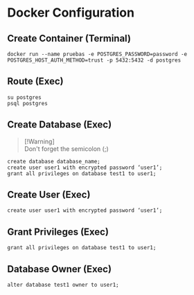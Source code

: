 # Docker Configuration
## Create Container (Terminal)
```
docker run --name pruebas -e POSTGRES_PASSWORD=password -e POSTGRES_HOST_AUTH_METHOD=trust -p 5432:5432 -d postgres
```
## Route (Exec)
```
su postgres
psql postgres
```
## Create Database (Exec)
> [!Warning]<br>
> Don't forget the semicolon (;)
```
create database database_name;
create user user1 with encrypted password ‘user1’;
grant all privileges on database test1 to user1;
```
## Create User (Exec)
```
create user user1 with encrypted password ‘user1’;
```
## Grant Privileges (Exec)
```
grant all privileges on database test1 to user1;
```
## Database Owner (Exec)
```
alter database test1 owner to user1;
```